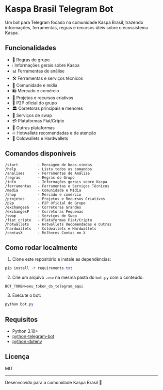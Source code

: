 # Kaspa Brasil Telegram Bot

Um bot para Telegram focado na comunidade Kaspa Brasil, trazendo informações, ferramentas, regras e recursos úteis sobre o ecossistema Kaspa.

## Funcionalidades

- 📜 Regras do grupo
- ℹ️ Informações gerais sobre Kaspa
- 📊 Ferramentas de análise
- 🛠️ Ferramentas e serviços técnicos
- 📰 Comunidade e mídia
- 🛍️ Mercado e comércio
- 🎨 Projetos e recursos criativos
- 🤝 P2P oficial do grupo
- 🏛️ Corretoras principais e menores
- 🔄 Serviços de swap
- 💳 Plataformas Fiat/Cripto
- 🧠 Outras plataformas
- 🔥 Hotwallets recomendadas e de atenção
- 🧊 Coldwallets e Hardwallets

## Comandos disponíveis

```
/start         - Mensagem de boas-vindas
/help          - Lista todos os comandos
/analises      - Ferramentas de Análise
/regras        - Regras do Grupo
/info          - Informações gerais sobre Kaspa
/ferramentas   - Ferramentas e Serviços Técnicos
/media         - Comunidade e Mídia
/shop          - Mercado e comércio
/projetos      - Projetos e Recursos Criativos
/p2p           - P2P Oficial do Grupo
/exchangesG    - Corretoras Grandes
/exchangesP    - Corretoras Pequenas
/swap          - Serviços de Swap
/fiat_cripto   - Plataformas Fiat/Cripto
/hotwallets    - Hotwallets Recomendadas e Outras
/hardwallets   - Coldwallets e Hardwallets
/contasX       - Melhores Contas no X
```

## Como rodar localmente

1. Clone este repositório e instale as dependências:

```powershell
pip install -r requirements.txt
```

2. Crie um arquivo `.env` na mesma pasta do `bot.py` com o conteúdo:

```
BOT_TOKEN=seu_token_do_telegram_aqui
```

3. Execute o bot:

```powershell
python bot.py
```

## Requisitos
- Python 3.10+
- [python-telegram-bot](https://python-telegram-bot.org/)
- [python-dotenv](https://pypi.org/project/python-dotenv/)

## Licença
MIT

---
Desenvolvido para a comunidade Kaspa Brasil 🚀
